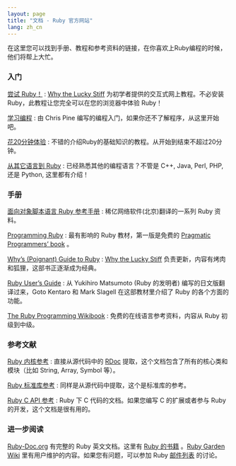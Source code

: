 ```yaml
---
layout: page
title: "文档 - Ruby 官方网站"
lang: zh_cn
---
```


在这里您可以找到手册、教程和参考资料的链接，在你喜欢上Ruby编程的时候，他们将帮上大忙。

### 入门

[尝试 Ruby！][1]
: [Why the Lucky Stiff][2] 为初学者提供的交互式网上教程。不必安装Ruby，此教程让您完全可以在您的浏览器中体验
  Ruby！

[学习编程][3]
: 由 Chris Pine 编写的编程入门，如果你还不了解程序，从这里开始吧。

[花20分钟体验](/zh_cn/documentation/quickstart/)
: 不错的介绍Ruby的基础知识的教程。从开始到结束不超过20分钟。

[从其它语言到 Ruby](/zh_cn/documentation/ruby-from-other-languages/)
: 已经熟悉其他的编程语言？不管是 C++, Java, Perl, PHP, 还是 Python, 这里都有介绍！

### 手册

[面向对象脚本语言 Ruby 参考手册][4]
: 稀亿网络软件(北京)翻译的一系列 Ruby 资料。

[Programming Ruby][5]
: 最有影响的 Ruby 教材，第一版是免费的 [Pragmatic Programmers’ book][6] 。

[Why’s (Poignant) Guide to Ruby][7]
: [Why the Lucky Stiff][2] 负责更新，内容有烤肉和狐狸，这部书正逐渐成为经典。

[Ruby User’s Guide][8]
: 从 Yukihiro Matsumoto (Ruby 的发明者) 编写的日文版翻译过来，Goto Kentaro 和 Mark
  Slagell 在这部教材里介绍了 Ruby 的各个方面的功能。

[The Ruby Programming Wikibook][9]
: 免费的在线语言参考资料，内容从 Ruby 初级到中级。

### 参考文献

[Ruby 内核参考][10]
: 直接从源代码中的 [RDoc][11] 提取，这个文档包含了所有的核心类和模块（比如 String, Array, Symbol 等）。

[Ruby 标准库参考][12]
: 同样是从源代码中提取，这个是标准库的参考。

[Ruby C API 参考][13]
: Ruby 下 C 代码的文档。如果您编写 C 的扩展或者参与 Ruby 的开发，这个文档是很有用的。

### 进一步阅读

[Ruby-Doc.org][14] 有完整的 Ruby 英文文档。这里有 [Ruby 的书籍][15] 。[Ruby Garden
Wiki][16] 里有用户维护的内容。如果您有问题，可以参加 Ruby
[邮件列表](/en/community/mailing-lists/) 的讨论。



[1]: http://tryruby.org/ 
[2]: http://whytheluckystiff.net 
[3]: http://pine.fm/LearnToProgram/ 
[4]: http://rubycn.ce-lab.net/ 
[5]: http://www.ruby-doc.org/docs/ProgrammingRuby/ 
[6]: http://pragmaticprogrammer.com/titles/ruby/index.html 
[7]: http://qa.poignantguide.net/ 
[8]: http://www.rubyist.net/~slagell/ruby/ 
[9]: http://en.wikibooks.org/wiki/Ruby_programming_language 
[10]: http://www.ruby-doc.org/core 
[11]: http://rdoc.sourceforge.net 
[12]: http://www.ruby-doc.org/stdlib 
[13]: http://www.ruby-doc.org/doxygen/current/ 
[14]: http://ruby-doc.org 
[15]: http://www.ruby-doc.org/bookstore 
[16]: http://wiki.rubygarden.org/Ruby 

